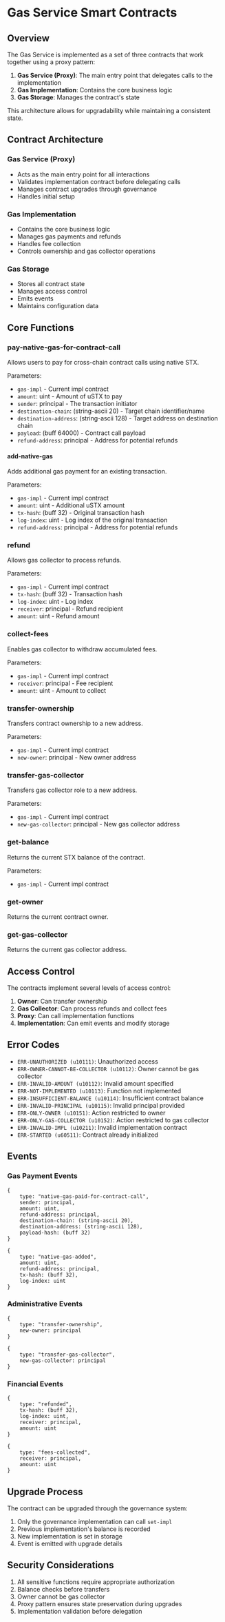 # Gas Service Smart Contracts

## Overview

The Gas Service is implemented as a set of three contracts that work together using a proxy pattern:

1. **Gas Service (Proxy)**: The main entry point that delegates calls to the implementation
2. **Gas Implementation**: Contains the core business logic
3. **Gas Storage**: Manages the contract's state

This architecture allows for upgradability while maintaining a consistent state.

## Contract Architecture

### Gas Service (Proxy)

- Acts as the main entry point for all interactions
- Validates implementation contract before delegating calls
- Manages contract upgrades through governance
- Handles initial setup

### Gas Implementation

- Contains the core business logic
- Manages gas payments and refunds
- Handles fee collection
- Controls ownership and gas collector operations

### Gas Storage

- Stores all contract state
- Manages access control
- Emits events
- Maintains configuration data

## Core Functions

### pay-native-gas-for-contract-call

Allows users to pay for cross-chain contract calls using native STX.

Parameters:

- `gas-impl` <gas-impl-trait> - Current impl contract
- `amount`: uint - Amount of uSTX to pay
- `sender`: principal - The transaction initiator
- `destination-chain`: (string-ascii 20) - Target chain identifier/name
- `destination-address`: (string-ascii 128) - Target address on destination chain
- `payload`: (buff 64000) - Contract call payload
- `refund-address`: principal - Address for potential refunds

#### add-native-gas

Adds additional gas payment for an existing transaction.

Parameters:

- `gas-impl` <gas-impl-trait> - Current impl contract
- `amount`: uint - Additional uSTX amount
- `tx-hash`: (buff 32) - Original transaction hash
- `log-index`: uint - Log index of the original transaction
- `refund-address`: principal - Address for potential refunds

### refund

Allows gas collector to process refunds.

Parameters:

- `gas-impl` <gas-impl-trait> - Current impl contract
- `tx-hash`: (buff 32) - Transaction hash
- `log-index`: uint - Log index
- `receiver`: principal - Refund recipient
- `amount`: uint - Refund amount

### collect-fees

Enables gas collector to withdraw accumulated fees.

Parameters:

- `gas-impl` <gas-impl-trait> - Current impl contract
- `receiver`: principal - Fee recipient
- `amount`: uint - Amount to collect

### transfer-ownership

Transfers contract ownership to a new address.

Parameters:

- `gas-impl` <gas-impl-trait> - Current impl contract
- `new-owner`: principal - New owner address

### transfer-gas-collector

Transfers gas collector role to a new address.

Parameters:

- `gas-impl` <gas-impl-trait> - Current impl contract
- `new-gas-collector`: principal - New gas collector address

### get-balance

Returns the current STX balance of the contract.

Parameters:

- `gas-impl` <gas-impl-trait> - Current impl contract

### get-owner

Returns the current contract owner.

### get-gas-collector

Returns the current gas collector address.

## Access Control

The contracts implement several levels of access control:

1. **Owner**: Can transfer ownership
2. **Gas Collector**: Can process refunds and collect fees
3. **Proxy**: Can call implementation functions
4. **Implementation**: Can emit events and modify storage

## Error Codes

- `ERR-UNAUTHORIZED (u10111)`: Unauthorized access
- `ERR-OWNER-CANNOT-BE-COLLECTOR (u10112)`: Owner cannot be gas collector
- `ERR-INVALID-AMOUNT (u10112)`: Invalid amount specified
- `ERR-NOT-IMPLEMENTED (u10113)`: Function not implemented
- `ERR-INSUFFICIENT-BALANCE (u10114)`: Insufficient contract balance
- `ERR-INVALID-PRINCIPAL (u10115)`: Invalid principal provided
- `ERR-ONLY-OWNER (u10151)`: Action restricted to owner
- `ERR-ONLY-GAS-COLLECTOR (u10152)`: Action restricted to gas collector
- `ERR-INVALID-IMPL (u10211)`: Invalid implementation contract
- `ERR-STARTED (u60511)`: Contract already initialized

## Events

### Gas Payment Events

```clarity
{
    type: "native-gas-paid-for-contract-call",
    sender: principal,
    amount: uint,
    refund-address: principal,
    destination-chain: (string-ascii 20),
    destination-address: (string-ascii 128),
    payload-hash: (buff 32)
}
```

```clarity
{
    type: "native-gas-added",
    amount: uint,
    refund-address: principal,
    tx-hash: (buff 32),
    log-index: uint
}
```

### Administrative Events

```clarity
{
    type: "transfer-ownership",
    new-owner: principal
}
```

```clarity
{
    type: "transfer-gas-collector",
    new-gas-collector: principal
}
```

### Financial Events

```clarity
{
    type: "refunded",
    tx-hash: (buff 32),
    log-index: uint,
    receiver: principal,
    amount: uint
}
```

```clarity
{
    type: "fees-collected",
    receiver: principal,
    amount: uint
}
```

## Upgrade Process

The contract can be upgraded through the governance system:

1. Only the governance implementation can call `set-impl`
2. Previous implementation's balance is recorded
3. New implementation is set in storage
4. Event is emitted with upgrade details

## Security Considerations

1. All sensitive functions require appropriate authorization
2. Balance checks before transfers
3. Owner cannot be gas collector
4. Proxy pattern ensures state preservation during upgrades
5. Implementation validation before delegation

